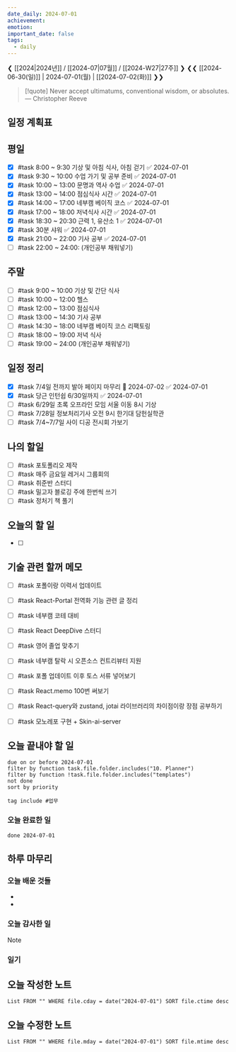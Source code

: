 ```yaml
---
date_daily: 2024-07-01
achievement: 
emotion: 
important_date: false
tags:
  - daily
---
```

❮ [[2024|2024년]] / [[2024-07|07월]] / [[2024-W27|27주]] ❯
❮❮ [[2024-06-30(일)]] | 2024-07-01(월) | [[2024-07-02(화)]] ❯❯

> [!quote] Never accept ultimatums, conventional wisdom, or absolutes.
> — Christopher Reeve

## 일정 계획표
## 평일

- [x] #task 8:00 ~ 9:30 기상 및 아침 식사, 아침 걷기 ✅ 2024-07-01
- [x] #task 9:30 ~ 10:00 수업 가기 및 공부 준비 ✅ 2024-07-01
- [x] #task 10:00 ~ 13:00 문명과 역사 수업 ✅ 2024-07-01
- [x] #task 13:00 ~ 14:00 점심식사 시간 ✅ 2024-07-01
- [x] #task 14:00 ~ 17:00 네부캠 베이직 코스 ✅ 2024-07-01
- [x] #task 17:00 ~ 18:00 저녁식사 시간 ✅ 2024-07-01
- [x] #task 18:30 ~ 20:30 근력 1, 유산소 1 ✅ 2024-07-01
- [x] #task 30분 샤워 ✅ 2024-07-01
- [x] #task 21:00 ~ 22:00 기사 공부 ✅ 2024-07-01
- [ ] #task 22:00 ~ 24:00: (개인공부 채워넣기)

## 주말

- [ ] #task 9:00 ~ 10:00 기상 및 간단 식사
- [ ] #task 10:00 ~ 12:00 헬스
- [ ] #task 12:00 ~ 13:00 점심식사
- [ ] #task 13:00 ~ 14:30 기사 공부
- [ ] #task 14:30 ~ 18:00 네부캠 베이직 코스 리팩토링
- [ ] #task 18:00 ~ 19:00 저녁 식사
- [ ] #task 19:00 ~ 24:00 (개인공부 채워넣기)

## 일정 정리
- [x] #task 7/4일 전까지 발아 페이지 마무리 📅 2024-07-02 ✅ 2024-07-01
- [x] #task 당근 인턴쉽 6/30일까지 ✅ 2024-07-01
- [ ] #task 6/29일 초록 오프라인 모임 서울 이동 8시 기상
- [ ] #task 7/28일 정보처리기사 오전 9시 한기대 담헌실학관
- [ ] #task 7/4~7/7일 사이 디공 전시회 가보기

 ## 나의 할일

- [ ] #task 포토폴리오 제작
- [ ] #task 매주 금요일 레거시 그룹회의
- [ ] #task 취준반 스터디
- [ ] #task 밀고자 블로깅 주에 한번씩 쓰기
- [ ] #task 정처기 책 풀기

## 오늘의 할 일
- [ ] 

## 기술 관련 할꺼 메모

- [ ] #task 포폴이랑 이력서 업데이트
- [ ] #task React-Portal 전역화 기능 관련 글 정리
- [ ] #task 네부캠 코테 대비
- [ ] #task React DeepDive 스터디
- [ ] #task 영어 졸업 맞추기
- [ ] #task 네부캠 탈락 시 오픈소스 컨트리뷰터 지원
- [ ] #task 포폴 업데이트 이후 토스 서류 넣어보기
- [ ] #task React.memo 100번 써보기
- [ ] #task React-query와 zustand, jotai 라이브러리의 차이점이랑 장점 공부하기
- [ ] #task 모노레포 구현 + Skin-ai-server


## 오늘 끝내야 할 일
```tasks
due on or before 2024-07-01
filter by function task.file.folder.includes("10. Planner")
filter by function !task.file.folder.includes("templates")
not done
sort by priority
```
```tasks
tag include #업무 
```


### 오늘 완료한 일
```tasks
done 2024-07-01
```

## 하루 마무리
### 오늘 배운 것들
- 
- 
### 오늘 감사한 일
>[!note]
>
### 일기

## 오늘 작성한 노트
```dataview
List FROM "" WHERE file.cday = date("2024-07-01") SORT file.ctime desc

```

## 오늘 수정한 노트
```dataview
List FROM "" WHERE file.mday = date("2024-07-01") SORT file.mtime desc


```